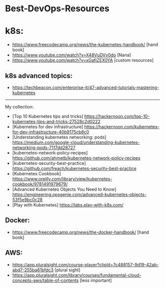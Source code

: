# Best-DevOps-Resources

# k8s:
- https://www.freecodecamp.org/news/the-kubernetes-handbook/ [hand book]
- https://www.youtube.com/watch?v=X48VuDVv0do [Nana]
- https://www.youtube.com/watch?v=xGafiZEX0YA [custom resources]

## k8s advanced topics:
- https://techbeacon.com/enterprise-it/47-advanced-tutorials-mastering-kubernetes
-------------
My collection:
- [Top 10 Kubernetes tips and tricks] https://hackernoon.com/top-10-kubernetes-tips-and-tricks-27528c2d0222
- [Kubernetes for dev infrastructure] https://hackernoon.com/kubernetes-for-dev-infrastructure-40b9175cb8c0
- [Understanding kubernetes networking: pods] https://medium.com/google-cloud/understanding-kubernetes-networking-pods-7117dd28727
- [kubernetes-network-policy-recipes] https://github.com/ahmetb/kubernetes-network-policy-recipes
- [kubernetes-security-best-practice] https://github.com/freach/kubernetes-security-best-practice
- [Kubernetes Cookbook] https://www.oreilly.com/library/view/kubernetes-cookbook/9781491979679/
- [Advanced Kubernetes Objects You Need to Know] https://engineering.opsgenie.com/advanced-kubernetes-objects-53f5e9bc0c28
- [Play with Kubernetes] https://labs.play-with-k8s.com/


## Docker:
- https://www.freecodecamp.org/news/the-docker-handbook/ [hand book]

## AWS:
- https://app.pluralsight.com/course-player?clipId=7c488157-9d19-42ab-abd7-255ba61bfdc3 [plural sight]
- https://app.pluralsight.com/library/courses/fundamental-cloud-concepts-aws/table-of-contents [less important]

